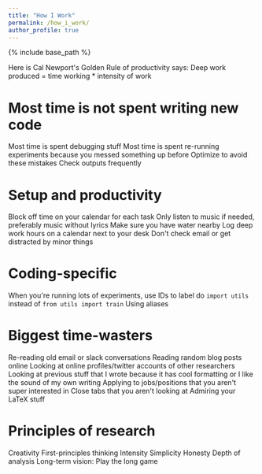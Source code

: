 ```yaml
---
title: "How I Work"
permalink: /how_i_work/
author_profile: true
---
```


{% include base_path %}

Here is Cal Newport's Golden Rule of productivity says:
Deep work produced = time working * intensity of work

# Most time is not spent writing new code
Most time is spent debugging stuff
Most time is spent re-running experiments because you messed something up before
Optimize to avoid these mistakes
Check outputs frequently

# Setup and productivity

Block off time on your calendar for each task
Only listen to music if needed, preferably music without lyrics
Make sure you have water nearby
Log deep work hours on a calendar next to your desk
Don't check email or get distracted by minor things

# Coding-specific

When you're running lots of experiments, use IDs to label
do `import utils` instead of `from utils import train`
Using aliases

# Biggest time-wasters
Re-reading old email or slack conversations
Reading random blog posts online
Looking at online profiles/twitter accounts of other researchers
Looking at previous stuff that I wrote because it has cool formatting or I like the sound of my own writing
Applying to jobs/positions that you aren't super interested in
Close tabs that you aren't looking at
Admiring your LaTeX stuff

# Principles of research
Creativity
First-principles thinking
Intensity
Simplicity
Honesty
Depth of analysis
Long-term vision: Play the long game